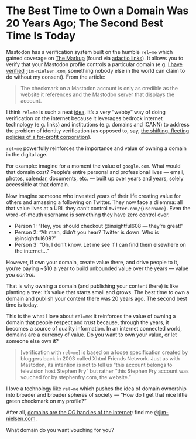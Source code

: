 # The Best Time to Own a Domain Was 20 Years Ago; The Second Best Time Is Today

Mastodon has a verification system built on the humble `rel=me` which gained coverage on [The Markup](https://themarkup.org/levelup/2022/12/22/how-we-verified-ourselves-on-mastodon-and-how-you-can-too) (found via [adactio links](https://adactio.com/links/19783)). It allows you to verify that your Mastodon profile controls a particular domain (e.g. [I have verified](https://mastodon.social/@jimniels) `jim-nielsen.com`, something nobody else in the world can claim to do without my consent). From the article:

> The checkmark on a Mastodon account is only as credible as the website it references and the Mastodon server that displays the account.

I think `rel=me` is such a neat [idea](https://indieweb.org/rel-me). It’s a very “webby” way of doing verification on the internet because it leverages bedrock internet technology (e.g. links) and institutions (e.g. domains and ICANN) to address the problem of identity verification (as opposed to, say, [the shifting, fleeting policies of a for-profit corporation](https://help.twitter.com/en/managing-your-account/legacy-verification-policy)).

`rel=me` powerfully reinforces the importance and value of owning a domain in the digital age.

For example: imagine for a moment the value of `google.com`. What would that domain cost? People’s entire personal and professional lives — email, photos, calendar, documents, etc. — built up over years and years, solely accessible at that domain.

Now imagine someone who invested years of their life creating value for others and amassing a following on Twitter. They now face a dilemma: all that value lives at a URL they can’t control `twitter.com/{username}`. Even the word-of-mouth username is something they have zero control over.

- Person 1: “Hey, you should checkout @insightful608 — they’re great!”
- Person 2: “Ah man, didn’t you hear? Twitter is down. Who is @insightful608?”
- Person 3: “Oh, I don’t know. Let me see if I can find them elsewhere on the internet…”

However, if own your domain, create value there, and drive people to it, you’re paying ~$10 a year to build unbounded value over the years — value _you control_.

That is why owning a domain (and publishing your content there) is like planting a tree: it’s value that starts small and grows. The best time to own a domain and publish your content there was 20 years ago. The second best time is today.

This is the what I love about `rel=me`: it reinforces the value of owning a domain that people respect and _trust_ because, through the years, it becomes a source of quality information. In an internet connected world, domains are a currency of value. Do you want to own your value, or let someone else own it?

> [verification with `rel=me`] is based on a loose specification created by bloggers back in 2003 called Xhtml Friends Network. Just as with Mastodon, its intention is not to tell us “this account belongs to television host Stephen Fry” but rather “this Stephen Fry account was vouched for by stephenfry.com, the website.”

I love a technology like `rel=me` which pushes the idea of domain ownership into broader and broader spheres of society — “How do I get that nice little green checkmark on my profile?”

After all, [domains are the OG handles of the internet](https://blog.jim-nielsen.com/2023/subscribe-wherever-you-get-your-content/): find me [@jim-nielsen.com](https://jim-nielsen.com).

What domain do you want vouching for you?